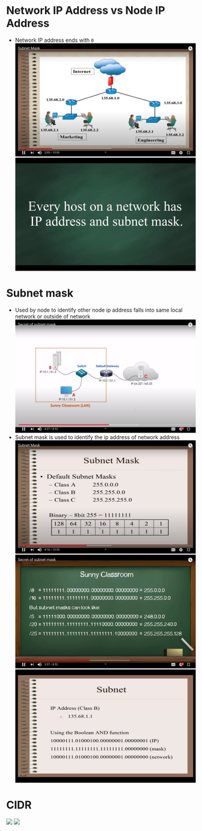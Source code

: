 # Network IP Address vs Node IP Address
- Network IP address ends with `0`
![](assets/network-node-ip.png)
![](assets/ip-and-subnet.png)
# Subnet mask
- Used by node to identify other node ip address falls into same local network or outside of network 
![](assets/identify-other-node.png)
- Subnet mask is used to identify the ip address of network address
![](assets/subnet-mask.png)
![](assets/subnet-masks-range.png)
![](assets/identify-network-address.png)
# CIDR
![](assets/cidr.png)
![](assets/cidr-example.png)
